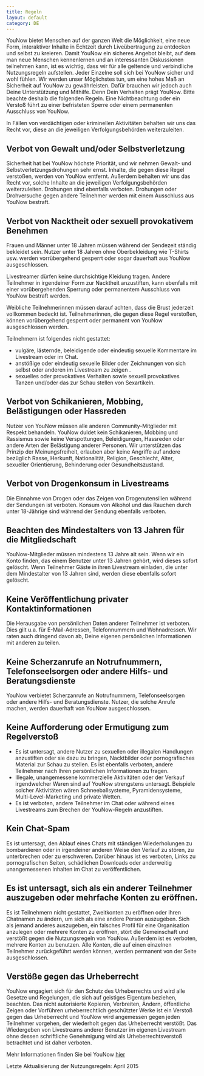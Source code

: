 ```yaml
---
title: Regeln
layout: default
category: DE
---
```

YouNow bietet Menschen auf der ganzen Welt die Möglichkeit, eine neue Form, interaktiver Inhalte in Echtzeit durch Liveübertragung zu entdecken und selbst zu kreieren. Damit YouNow ein sicheres Angebot bleibt, auf dem man neue Menschen kennenlernen und an interessanten Diskussionen teilnehmen kann, ist es wichtig, dass wir für alle geltende und verbindliche Nutzungsregeln aufstellen. Jeder Einzelne soll sich bei YouNow sicher und wohl fühlen. 
Wir werden unser Möglichstes tun, um eine hohes Maß an Sicherheit auf YouNow zu gewährleisten. Dafür brauchen wir jedoch auch Deine Unterstützung und Mithilfe. Denn Dein Verhalten prägt YouNow. Bitte beachte deshalb die folgenden Regeln. Eine Nichtbeachtung oder ein Verstoß führt zu einer befristeten Sperre oder einem permanenten Ausschluss von YouNow. 

In Fällen von verdächtigen oder kriminellen Aktivitäten behalten wir uns das Recht vor, diese an die jeweiligen Verfolgungsbehörden weiterzuleiten. 

## Verbot von Gewalt und/oder Selbstverletzung

Sicherheit hat bei YouNow höchste Priorität, und wir nehmen Gewalt- und Selbstverletzungsdrohungen sehr ernst. Inhalte, die gegen diese Regel verstoßen, werden von YouNow entfernt. Außerdem behalten wir uns das Recht vor, solche Inhalte an die jeweiligen Verfolgungsbehörden weiterzuleiten. Drohungen sind ebenfalls verboten. Drohungen oder Drohversuche gegen andere Teilnehmer werden mit einem Ausschluss aus YouNow bestraft.


## Verbot von Nacktheit oder sexuell provokativem Benehmen

Frauen und Männer unter 18 Jahren müssen während der Sendezeit ständig bekleidet sein. Nutzer unter 18 Jahren ohne Oberbekleidung wie T-Shirts usw. werden vorrübergehend gesperrt oder sogar dauerhaft aus YouNow ausgeschlossen.

Livestreamer dürfen keine durchsichtige Kleidung tragen. Andere Teilnehmer in irgendeiner Form zur Nacktheit anzustiften, kann ebenfalls mit einer vorübergehenden Sperrung oder permanentem Ausschluss von YouNow bestraft werden.

Weibliche Teilnehmerinnen müssen darauf achten, dass die Brust jederzeit vollkommen bedeckt ist. Teilnehmerinnen, die gegen diese Regel verstoßen, können vorübergehend gesperrt oder permanent von YouNow ausgeschlossen werden.

Teilnehmern ist folgendes nicht gestattet:

- vulgäre, lästernde, beleidigende oder eindeutig sexuelle Kommentare im Livestream oder im Chat.&nbsp;
- anstößige oder eindeutig sexuelle Bilder oder Zeichnungen von sich selbst oder anderen im Livestream zu zeigen
.&nbsp;
- sexuelles oder provokatives Verhalten sowie sexuell provokatives Tanzen und/oder das zur Schau stellen von Sexartikeln.&nbsp;

## Verbot von Schikanieren, Mobbing, Belästigungen oder Hassreden

Nutzer von YouNow müssen alle anderen Community-Mitglieder mit Respekt behandeln. YouNow duldet kein Schikanieren, Mobbing und Rassismus sowie keine Verspottungen, Beleidigungen, Hassreden oder andere Arten der Belästigung anderer Personen. Wir unterstützen das Prinzip der Meinungsfreiheit, erlauben aber keine Angriffe auf andere bezüglich Rasse, Herkunft, Nationalität, Religion, Geschlecht, Alter, sexueller Orientierung, Behinderung oder Gesundheitszustand.

## Verbot von Drogenkonsum in Livestreams

Die Einnahme von Drogen oder das Zeigen von Drogenutensilien während der Sendungen ist verboten. Konsum von Alkohol und das Rauchen durch unter 18-Jährige sind während der Sendung ebenfalls verboten.

## Beachten des Mindestalters von 13 Jahren für die Mitgliedschaft

YouNow-Mitglieder müssen mindestens 13 Jahre alt sein. Wenn wir ein Konto finden, das einem Benutzer unter 13 Jahren gehört, wird dieses sofort gelöscht. Wenn Teilnehmer Gäste in ihren Livestream einladen, die unter dem Mindestalter von 13 Jahren sind, werden diese ebenfalls sofort gelöscht.

## Keine Veröffentlichung privater Kontaktinformationen

Die Herausgabe von persönlichen Daten anderer Teilnehmer ist verboten. Dies gilt u.a. für E-Mail-Adressen, Telefonnummern und Wohnadressen. Wir raten auch dringend davon ab, Deine eigenen persönlichen Informationen mit anderen zu teilen.

## Keine Scherzanrufe an Notrufnummern, Telefonseelsorgen oder andere Hilfs- und Beratungsdienste

YouNow verbietet Scherzanrufe an Notrufnummern, Telefonseelsorgen oder andere Hilfs- und Beratungsdienste. Nutzer, die solche Anrufe machen, werden dauerhaft von YouNow ausgeschlossen.

## Keine Aufforderung oder Ermutigung zum Regelverstoß

- Es ist untersagt, andere Nutzer zu sexuellen oder illegalen Handlungen anzustiften oder sie dazu zu bringen, Nacktbilder oder pornografisches Material zur Schau zu stellen. Es ist ebenfalls verboten, andere Teilnehmer nach Ihren persönlichen Informationen zu fragen.&nbsp;
- Illegale, unangemessene kommerzielle Aktivitäten oder der Verkauf irgendwelcher Waren sind auf YouNow strengstens untersagt. Beispiele solcher Aktivitäten wären Schneeballsysteme, Pyramidensysteme, Multi-Level-Marketing und private Wetten.&nbsp;
- Es ist verboten, andere Teilnehmer im Chat oder während eines Livestreams zum Brechen der YouNow-Regeln anzustiften.&nbsp;

## Kein Chat-Spam

Es ist untersagt, den Ablauf eines Chats mit ständigen Wiederholungen zu bombardieren oder in irgendeiner anderen Weise den Verlauf zu stören, zu unterbrechen oder zu erschweren. Darüber hinaus ist es verboten, Links zu pornografischen Seiten, schädlichen Downloads oder anderweitig unangemessenen Inhalten im Chat zu veröffentlichen.

## Es ist untersagt, sich als ein anderer Teilnehmer auszugeben oder mehrfache Konten zu eröffnen.

Es ist Teilnehmern nicht gestattet, Zweitkonten zu eröffnen oder ihren Chatnamen zu ändern, um sich als eine andere Person auszugeben. Sich als jemand anderes auszugeben, ein falsches Profil für eine Organisation anzulegen oder mehrere Konten zu eröffnen, stört die Gemeinschaft und verstößt gegen die Nutzungsregeln von YouNow. Außerdem ist es verboten, mehrere Konten zu benutzen. Alle Konten, die auf einen einzelnen Teilnehmer zurückgeführt werden können, werden permanent von der Seite ausgeschlossen.

## Verstöße gegen das Urheberrecht

YouNow engagiert sich für den Schutz des Urheberrechts und wird alle Gesetze und Regelungen, die sich auf geistiges Eigentum beziehen, beachten. Das nicht autorisierte Kopieren, Verbreiten, Ändern, öffentliche Zeigen oder Vorführen urheberrechtlich geschützter Werke ist ein Verstoß gegen das Urheberrecht und YouNow wird angemessen gegen jeden Teilnehmer vorgehen, der wiederholt gegen das Urheberrecht verstößt. Das Wiedergeben von Livestreams anderer Benutzer im eigenen Livestream ohne dessen schriftliche Genehmigung wird als Urheberrechtsverstoß betrachtet und ist daher verboten.

Mehr Informationen finden Sie bei YouNow [hier](http://www.younow.com/policy/de/terms)

Letzte Aktualisierung der Nutzungsregeln: April 2015
